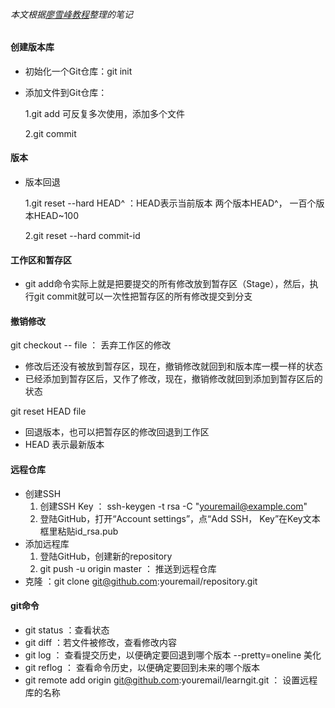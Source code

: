 ###### 本文根据[廖雪峰教程](http://www.liaoxuefeng.com/wiki/0013739516305929606dd18361248578c67b8067c8c017b000)整理的笔记

#### 创建版本库 
- 初始化一个Git仓库：git init

- 添加文件到Git仓库：

    1.git add    可反复多次使用，添加多个文件
    
    2.git commit 
#### 版本
- 版本回退
 
    1.git reset --hard HEAD^  ：HEAD表示当前版本 两个版本HEAD^， 一百个版本HEAD~100

    2.git reset --hard commit-id

#### 工作区和暂存区
- git add命令实际上就是把要提交的所有修改放到暂存区（Stage），然后，执行git commit就可以一次性把暂存区的所有修改提交到分支

#### 撤销修改
git checkout -- file ： 丢弃工作区的修改

- 修改后还没有被放到暂存区，现在，撤销修改就回到和版本库一模一样的状态
- 已经添加到暂存区后，又作了修改，现在，撤销修改就回到添加到暂存区后的状态

git reset HEAD file

- 回退版本，也可以把暂存区的修改回退到工作区
- HEAD 表示最新版本

#### 远程仓库
- 创建SSH
  1. 创建SSH Key ： ssh-keygen -t rsa -C "youremail@example.com"
  2. 登陆GitHub，打开“Account settings”，点“Add SSH， Key”在Key文本框里粘贴id_rsa.pub
- 添加远程库
  1. 登陆GitHub，创建新的repository
  2. git push -u origin master ： 推送到远程仓库
- 克隆 ：git clone git@github.com:youremail/repository.git


#### git命令
- git status ：查看状态
- git diff ：若文件被修改，查看修改内容
- git log ： 查看提交历史，以便确定要回退到哪个版本 --pretty=oneline 美化
- git reflog ： 查看命令历史，以便确定要回到未来的哪个版本
- git remote add origin git@github.com:youremail/learngit.git ： 设置远程库的名称

